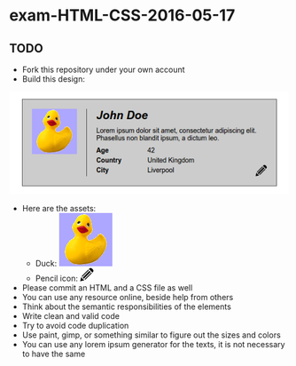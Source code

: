 # exam-HTML-CSS-2016-05-17

## TODO
 - Fork this repository under your own account
 - Build this design:

![design](1.png)
 - Here are the assets:
   - Duck: ![duck](duck.png)
   - Pencil icon: ![pencil-icon](edit-icon.png)
 - Please commit an HTML and a CSS file as well
 - You can use any resource online, beside help from others
 - Think about the semantic responsibilities of the elements
 - Write clean and valid code
 - Try to avoid code duplication
 - Use paint, gimp, or something similar to figure out the sizes and colors
 - You can use any lorem ipsum generator for the texts, it is not necessary to have the same
